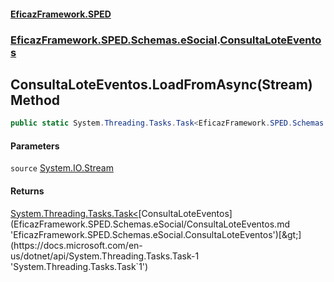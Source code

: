 #### [EficazFramework.SPED](EficazFrameworkSPED.md 'EficazFramework SPED')
### [EficazFramework.SPED.Schemas.eSocial](EficazFramework.SPED.Schemas.eSocial.md 'EficazFramework.SPED.Schemas.eSocial').[ConsultaLoteEventos](EficazFramework.SPED.Schemas.eSocial/ConsultaLoteEventos.md 'EficazFramework.SPED.Schemas.eSocial.ConsultaLoteEventos')

## ConsultaLoteEventos.LoadFromAsync(Stream) Method

```csharp
public static System.Threading.Tasks.Task<EficazFramework.SPED.Schemas.eSocial.ConsultaLoteEventos> LoadFromAsync(System.IO.Stream source);
```
#### Parameters

<a name='EficazFramework.SPED.Schemas.eSocial.ConsultaLoteEventos.LoadFromAsync(System.IO.Stream).source'></a>

`source` [System.IO.Stream](https://docs.microsoft.com/en-us/dotnet/api/System.IO.Stream 'System.IO.Stream')

#### Returns
[System.Threading.Tasks.Task&lt;](https://docs.microsoft.com/en-us/dotnet/api/System.Threading.Tasks.Task-1 'System.Threading.Tasks.Task`1')[ConsultaLoteEventos](EficazFramework.SPED.Schemas.eSocial/ConsultaLoteEventos.md 'EficazFramework.SPED.Schemas.eSocial.ConsultaLoteEventos')[&gt;](https://docs.microsoft.com/en-us/dotnet/api/System.Threading.Tasks.Task-1 'System.Threading.Tasks.Task`1')